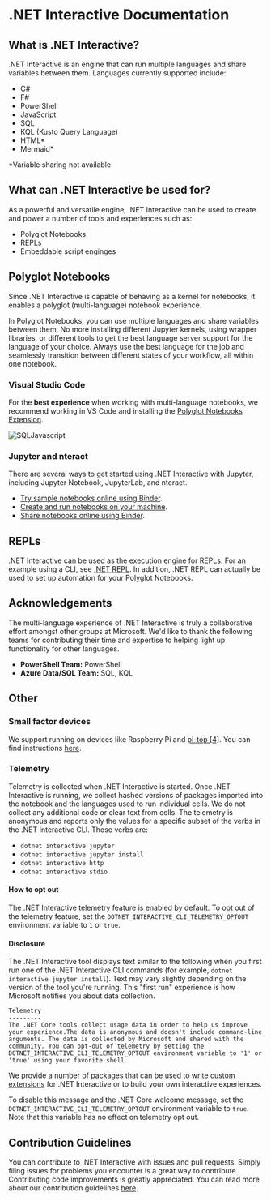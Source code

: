 # .NET Interactive Documentation 

## What is .NET Interactive?

.NET Interactive is an engine that can run multiple languages and share variables between them. Languages currently supported include: 

- C# 
- F#
- PowerShell
- JavaScript
- SQL 
- KQL (Kusto Query Language)
- HTML*
- Mermaid*

*Variable sharing not available

## What can .NET Interactive be used for? 

As a powerful and versatile engine, .NET Interactive can be used to create and power a number of tools and experiences such as: 

- Polyglot Notebooks
- REPLs
- Embeddable script enginges

## Polyglot Notebooks

Since .NET Interactive is capable of behaving as a kernel for notebooks, it enables a polyglot (multi-language) notebook experience. 

In Polyglot Notebooks, you can use multiple languages and share variables between them. No more installing different Jupyter kernels, using wrapper libraries, or different tools to get the best language server support for the language of your choice. Always use the best language for the job and seamlessly transition between different states of your workflow, all within one notebook.

### Visual Studio Code

For the **best experience** when working with multi-language notebooks, we recommend working in VS Code and installing the [Polyglot Notebooks Extension](https://marketplace.visualstudio.com/items?itemName=ms-dotnettools.dotnet-interactive-vscode).  

![SQLJavascript](https://user-images.githubusercontent.com/19276747/201805564-80243725-2ee4-49d5-89bd-88a01a373cad.gif)


### Jupyter and nteract

There are several ways to get started using .NET Interactive with Jupyter, including Jupyter Notebook, JupyterLab, and nteract.

* [Try sample notebooks online using Binder](NotebooksOnBinder.md).
* [Create and run notebooks on your machine](NotebookswithJupyter.md).
* [Share notebooks online using Binder](CreateBinder.md).


## REPLs

.NET Interactive can be used as the execution engine for REPLs. For an example using a CLI, see [.NET REPL](https://github.com/jonsequitur/dotnet-repl). In addition, .NET REPL can actually be used to set up automation for your Polyglot Notebooks. 
 

## Acknowledgements 

The multi-language experience of .NET Interactive is truly a collaborative effort amongst other groups at Microsoft. We'd like to thank the following teams for contributing their time and expertise to helping light up functionality for other languages. 

- **PowerShell Team:** PowerShell
- **Azure Data/SQL Team:** SQL, KQL


## Other

### Small factor devices

We support running on devices like Raspberry Pi and [pi-top [4]](https://github.com/pi-top/pi-top-4-.NET-Core-API). You can find instructions [here](small-factor-devices.md).

### Telemetry

Telemetry is collected when .NET Interactive is started. Once .NET Interactive is running, we collect hashed versions of packages imported into the notebook and the languages used to run individual cells. We do not collect any additional code or clear text from cells. The telemetry is anonymous and reports only the values for a specific subset of the verbs in the .NET Interactive CLI. Those verbs are:

* `dotnet interactive jupyter`
* `dotnet interactive jupyter install`
* `dotnet interactive http`
* `dotnet interactive stdio`

#### How to opt out

The .NET Interactive telemetry feature is enabled by default. To opt out of the telemetry feature, set the `DOTNET_INTERACTIVE_CLI_TELEMETRY_OPTOUT` environment variable to `1` or `true`.

#### Disclosure

The .NET Interactive tool displays text similar to the following when you first run one of the .NET Interactive CLI commands (for example, `dotnet interactive jupyter install`). Text may vary slightly depending on the version of the tool you're running. This "first run" experience is how Microsoft notifies you about data collection.

```console
Telemetry
---------
The .NET Core tools collect usage data in order to help us improve your experience.The data is anonymous and doesn't include command-line arguments. The data is collected by Microsoft and shared with the community. You can opt-out of telemetry by setting the DOTNET_INTERACTIVE_CLI_TELEMETRY_OPTOUT environment variable to '1' or 'true' using your favorite shell.
```

We provide a number of packages that can be used to write custom [extensions](./docs/extending-dotnet-interactive.md) for .NET Interactive or to build your own interactive experiences.

To disable this message and the .NET Core welcome message, set the `DOTNET_INTERACTIVE_CLI_TELEMETRY_OPTOUT` environment variable to `true`. Note that this variable has no effect on telemetry opt out.

## Contribution Guidelines

You can contribute to .NET Interactive with issues and pull requests. Simply filing issues for problems you encounter is a great way to contribute. Contributing code improvements is greatly appreciated. You can read more about our contribution guidelines [here](CONTRIBUTING.md).





